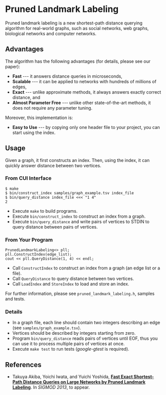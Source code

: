 Pruned Landmark Labeling
========================

Pruned landmark labeling is a new shortest-path distance querying algorithm for real-world graphs, such as social networks, web graphs, biological networks and computer networks.

## Advantages
The algorithm has the following advantages (for details, please see our paper):

* **Fast** --- it answers distance queries in microseconds,
* **Scalable** --- it can be applied to networks with hundreds of millions of edges,
* **Exact** --- unlike approximate methods, it always answers exactly correct distance, and
* **Almost Parameter Free** --- unlike other state-of-the-art methods, it does not require any parameter tuning.

Moreover, this implementation is:

* **Easy to Use** --- by copying only one header file to your project, you can start using the index.

## Usage
Given a graph, it first constructs an index. Then, using the index, it can quickly answer distance between two vertices.

### From CUI Interface

    $ make
    $ bin/construct_index samples/graph_example.tsv index_file
    $ bin/query_distance index_file <<< "1 4"
    2

* Execute `make` to build programs.
* Execute `bin/construct_index` to construct an index from a graph.
* Execute `bin/query_distance` and write pairs of vertices to STDIN to query distance between pairs of vertices.



### From Your Program

    PrunedLandmarkLabeling<> pll;
    pll.ConstructIndex(edge_list);
    cout << pll.QueryDistance(1, 4) << endl;

* Call `ConstructIndex` to construct an index from a graph (an edge list or a file).
* Call `QueryDistance` to query distance between two vertices.
* Call `LoadIndex` and `StoreIndex` to load and store an index.

For further information, please see `pruned_landmark_labeling.h`, samples and tests.

### Details

* In a graph file, each line should contain two integers describing an edge (see `samples/graph_example.tsv`).
* Vertices should be described by integers starting from zero.
* Program `bin/query_distance` reads pairs of vertices until EOF, thus you can use it to process multiple pairs of vertices at once.
* Execute `make test` to run tests (*google-gtest* is required).

## References

* Takuya Akiba, Yoichi Iwata, and Yuichi Yoshida, **[Fast Exact Shortest-Path Distance Queries on Large Networks by Pruned Landmark Labeling](http://www-imai.is.s.u-tokyo.ac.jp/~takiba/papers/sigmod13_pll.pdf)**.
In *SIGMOD 2013*, to appear.
